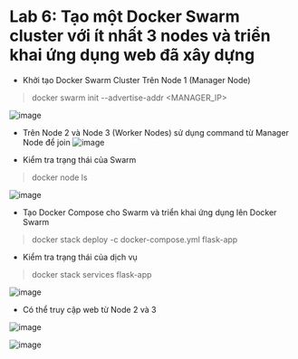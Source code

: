 # Lab 6: Tạo một Docker Swarm cluster với ít nhất 3 nodes và triển khai ứng dụng web đã xây dựng

* Khởi tạo Docker Swarm Cluster
Trên Node 1 (Manager Node)
>docker swarm init --advertise-addr <MANAGER_IP>

![image](https://github.com/user-attachments/assets/8f1dfa2c-29a6-487a-b0bd-f5fed7e30231)

* Trên Node 2 và Node 3 (Worker Nodes) sử dụng command từ Manager Node để join
![image](https://github.com/user-attachments/assets/f66ff787-cc5e-45cf-8a9f-fbcf94cc4c9d)

* Kiểm tra trạng thái của Swarm
>docker node ls

![image](https://github.com/user-attachments/assets/1b8c3106-1714-4b78-96fe-1dc41950081c)

* Tạo Docker Compose cho Swarm và triển khai ứng dụng lên Docker Swarm
>docker stack deploy -c docker-compose.yml flask-app

* Kiểm tra trạng thái của dịch vụ
>docker stack services flask-app

![image](https://github.com/user-attachments/assets/2c683317-dae3-4729-8ee0-5ba11fc8269a)

* Có thể truy cập web từ Node 2 và 3

![image](https://github.com/user-attachments/assets/0e21555a-0169-4695-b33e-03de8be6d99c)

![image](https://github.com/user-attachments/assets/2ac500b5-15e4-4e65-b430-901b43c147b1)
